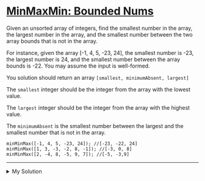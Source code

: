 # [MinMaxMin: Bounded Nums](https://www.codewars.com/kata/58d3487a643a3f6aa20000ff)

Given an unsorted array of integers, find the smallest number in the array, the largest number in the array, and the
smallest number between the two array bounds that is not in the array.

For instance, given the array \[-1, 4, 5, -23, 24\], the smallest number is -23, the largest number is 24, and the
smallest number between the array bounds is -22. You may assume the input is well-formed.

You solution should return an array `[smallest, minimumAbsent, largest]`

The `smallest` integer should be the integer from the array with the lowest value.

The `largest` integer should be the integer from the array with the highest value.

The `minimumAbsent` is the smallest number between the largest and the smallest number that is not in the array.

    minMinMax([-1, 4, 5, -23, 24]); //[-23, -22, 24]
    minMinMax([1, 3, -3, -2, 8, -1]); //[-3, 0, 8]
    minMinMax([2, -4, 8, -5, 9, 7]); //[-5, -3,9]

---

<details><summary>My Solution</summary>

```js
function minMinMax(array) {
  let minimumAbsent = Math.min(...array);

  for (let i = 0; i < array.length; i++) {
    if (array.includes(minimumAbsent)) {
      minimumAbsent++;
    } else {
      return [Math.min(...array), minimumAbsent, Math.max(...array)];
    }
  }
}
```

</details>
